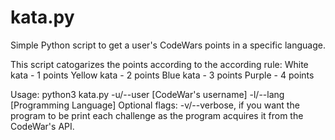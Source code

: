 # kata.py
Simple Python script to get a user's CodeWars points in a specific language.

This script catogarizes the points according to the according rule:
White kata - 1 points
Yellow kata - 2 points
Blue kata - 3 points
Purple - 4 points

Usage:
python3 kata.py -u/--user [CodeWar's username] -l/--lang [Programming Language]
Optional flags:
-v/--verbose, if you want the program to be print each challenge as the program acquires it from the CodeWar's API.

